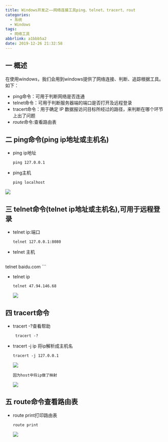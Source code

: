 ```yaml
---
title: Windows开发之——网络连接工具ping、telnet、tracert、rout
categories:
  - 系统
  - Windows
tags:
  - 网络工具
abbrlink: a1bbb5a2
date: 2019-12-26 21:32:58
---
```

## 一 概述

在使用windows，我们会用到windows提供了网络连接、判断、追踪根据工具。如下：  

* ping命令：可用于判断网络是否连通
* telnet命令：可用于判断服务器端的端口是否打开及远程登录
* tracert命令：用于确定 IP 数据报访问目标所经过的路径，来判断在哪个环节上出了问题
* *route*命令:查看路由表

<!--more-->

## 二 ping命令(ping ip地址或主机名)

* ping ip地址

	```
	ping 127.0.0.1
	```

* ping主机

  ```
  ping localhost
  ```
![][1]

## 三 telnet命令(telnet ip地址或主机名),可用于远程登录

* telnet ip:端口

  ```
  telnet 127.0.0.1:8080
  ```

* telnet 主机

	```
telnet baidu.com
	```

* telnet ip

	```
	telnet 47.94.146.68
	```
	![][2]
	
## 四 tracert命令

* tracert -?查看帮助

  ```
   tracert -?
  ```

* tracert -j ip 将ip解析成主机名

  ```
  tracert -j 127.0.0.1
  ```

  ![][3]

	```
	因为host中将ip做了映射
	```
	![][4]

## 五 route命令查看路由表
* route print打印路由表

  ```
  route print
  ```

  ![][5]

[1]: https://raw.githubusercontent.com/PGzxc/images/master/2019/windows-ping-ip-host.png
[2]: https://raw.githubusercontent.com/PGzxc/images/master/2019/windows-telnet-ip-port.png
[3]: https://raw.githubusercontent.com/PGzxc/images/master/2019/windows-tracert-cmd.png
[4]: https://raw.githubusercontent.com/PGzxc/images/master/2019/windows-host.png
[5]: https://raw.githubusercontent.com/PGzxc/images/master/2019/windows-route-print.png
